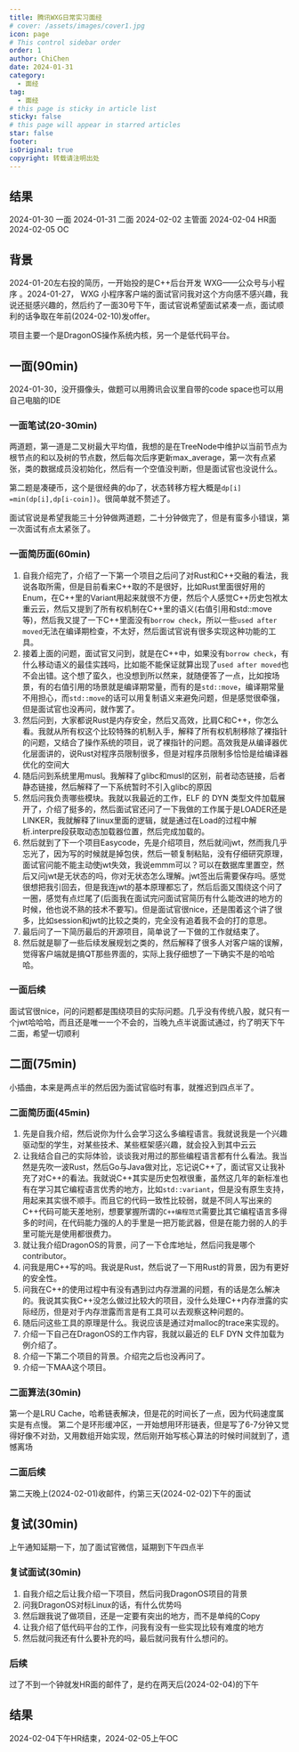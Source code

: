 ```yaml
---
title: 腾讯WXG日常实习面经
# cover: /assets/images/cover1.jpg
icon: page
# This control sidebar order
order: 1
author: ChiChen
date: 2024-01-31
category:
  - 面经
tag:
  - 面经
# this page is sticky in article list
sticky: false
# this page will appear in starred articles
star: false
footer: 
isOriginal: true
copyright: 转载请注明出处
---
```


## 结果

2024-01-30 一面
2024-01-31 二面
2024-02-02 主管面
2024-02-04 HR面
2024-02-05 OC

## 背景

2024-01-20左右投的简历，一开始投的是C++后台开发 WXG——公众号与小程序 。2024-01-27， WXG 小程序客户端的面试官问我对这个方向感不感兴趣，我说还挺感兴趣的，然后约了一面30号下午，面试官说希望面试紧凑一点，面试顺利的话争取在年前(2024-02-10)发offer。

项目主要一个是DragonOS操作系统内核，另一个是低代码平台。

## 一面(90min)

2024-01-30，没开摄像头，做题可以用腾讯会议里自带的code space也可以用自己电脑的IDE

### 一面笔试(20-30min)

两道题，第一道是二叉树最大平均值，我想的是在TreeNode中维护以当前节点为根节点的和以及树的节点数，然后每次后序更新max_average，第一次有点紧张，类的数据成员没初始化，然后有一个空值没判断，但是面试官也没说什么。

第二题是凑硬币，这个是很经典的dp了，状态转移方程大概是`dp[i] =min(dp[i],dp[i-coin])`。很简单就不赘述了。

面试官说是希望我能三十分钟做两道题，二十分钟做完了，但是有蛮多小错误，第一次面试有点太紧张了。

### 一面简历面(60min)

1. 自我介绍完了，介绍了一下第一个项目之后问了对Rust和C++交融的看法，我说各取所需，但是目前看来C++取的不是很好，比如Rust里面很好用的Enum，在C++里的Variant用起来就很不方便，然后个人感觉C++历史包袱太重云云，然后又提到了所有权机制在C++里的语义(右值引用和std::move等)，然后我又提了一下C++里面没有`borrow check`，所以一些`used after moved`无法在编译期检查，不太好，然后面试官说有很多实现这种功能的工具。
2. 接着上面的问题，面试官又问到，就是在C++中，如果没有`borrow check`，有什么移动语义的最佳实践吗，比如能不能保证就算出现了`used after moved`也不会出错。这个想了蛮久，也没想到所以然来，就随便答了一点，比如按场景，有的右值引用的场景就是编译期常量，而有的是`std::move`，编译期常量不用担心，而`std::move`的话可以用复制语义来避免问题，但是感觉很牵强，但是面试官也没再问，就作罢了。
3. 然后问到，大家都说Rust是内存安全，然后又高效，比肩C和C++，你怎么看。我就从所有权这个比较特殊的机制入手，解释了所有权机制移除了裸指针的问题，又结合了操作系统的项目，说了裸指针的问题。高效我是从编译器优化层面讲的，说Rust对程序员限制很多，但是对程序员限制多恰恰是给编译器优化的空间大
4. 随后问到系统里用musl。我解释了glibc和musl的区别，前者动态链接，后者静态链接，然后解释了一下系统暂时不引入glibc的原因
5. 然后问我负责哪些模块。我就以我最近的工作，ELF 的 DYN 类型文件加载展开了，介绍了挺多的，然后面试官还问了一下我做的工作属于是LOADER还是LINKER，我就解释了linux里面的逻辑，就是通过在Load的过程中解析.interpre段获取动态加载器位置，然后完成加载的。
6. 然后就到了下一个项目Easycode，先是介绍项目，然后就问jwt，然而我几乎忘光了，因为写的时候就是掉包侠，然后一顿复制粘贴，没有仔细研究原理，面试官问能不能主动使jwt失效，我说emmm可以？可以在数据库里置空，然后又问jwt是无状态的吗，你对无状态怎么理解。jwt签出后需要保存吗。感觉很想把我引回去，但是我连jwt的基本原理都忘了，然后后面又围绕这个问了一圈，感觉有点烂尾了(后面我在面试完问面试官简历有什么能改进的地方的时候，他也说不熟的技术不要写)。但是面试官很nice，还是围着这个讲了很多，比如session和jwt的比较之类的，完全没有追着我不会的打的意思。
7. 最后问了一下简历最后的开源项目，简单说了一下做的工作就结束了。
8. 然后就是聊了一些后续发展规划之类的，然后解释了很多人对客户端的误解，觉得客户端就是搞QT那些界面的，实际上我仔细想了一下确实不是的哈哈哈。

### 一面后续

面试官很nice，问的问题都是围绕项目的实际问题。几乎没有传统八股，就只有一个jwt哈哈哈，而且还是唯一一个不会的，当晚九点半说面试通过，约了明天下午二面，希望一切顺利

## 二面(75min)

小插曲，本来是两点半的然后因为面试官临时有事，就推迟到四点半了。

### 二面简历面(45min)

1. 先是自我介绍，然后说你为什么会学习这么多编程语言。我就说我是一个兴趣驱动型的学生，对某些技术、某些框架感兴趣，就会投入到其中云云
2. 让我结合自己的实际体验，谈谈我对用过的那些编程语言都有什么看法。我当然是先吹一波Rust，然后Go与Java做对比，忘记说C++了，面试官又让我补充了对C++的看法。我就说C++其实是历史包袱很重，虽然这几年的新标准也有在学习其它编程语言优秀的地方，比如`std::variant`，但是没有原生支持，用起来其实很不顺手。而且它的代码一致性比较弱，就是不同人写出来的C++代码可能天差地别，想要掌握所谓的`C++编程范式`需要比其它编程语言多得多的时间，在代码能力强的人的手里是一把万能武器，但是在能力弱的人的手里可能光是使用都很费力。
3. 就让我介绍DragonOS的背景，问了一下仓库地址，然后问我是哪个contributor。
4. 问我是用C++写的吗。我说是Rust，然后说了一下用Rust的背景，因为有更好的安全性。
5. 问我在C++的使用过程中有没有遇到过内存泄漏的问题，有的话是怎么解决的。我说其实我C++没怎么做过比较大的项目，没什么处理C++内存泄露的实际经历，但是对于内存泄露而言是有工具可以去观察这种问题的。
6. 随后问这些工具的原理是什么。我说应该是通过对malloc的trace来实现的。
7. 介绍一下自己在DragonOS的工作内容，我就以最近的 ELF DYN 文件加载为例介绍了。
8. 介绍一下第二个项目的背景。介绍完之后也没再问了。
9. 介绍一下MAA这个项目。

### 二面算法(30min)

第一个是LRU Cache，哈希链表解决，但是花的时间长了一点，因为代码速度属实是有点慢。
第二个是环形缓冲区，一开始想用环形链表，但是写了6-7分钟又觉得好像不对劲，又用数组开始实现，然后刚开始写核心算法的时候时间就到了，遗憾离场

### 二面后续

第二天晚上(2024-02-01)收邮件，约第三天(2024-02-02)下午的面试

## 复试(30min)

上午通知延期一下，加了面试官微信，延期到下午四点半

### 复试面试(30min)

1. 自我介绍之后让我介绍一下项目，然后问我DragonOS项目的背景
2. 问我DragonOS对标Linux的话，有什么优势吗
3. 然后跟我说了做项目，还是一定要有突出的地方，而不是单纯的Copy
4. 让我介绍了低代码平台的工作，问我有没有一些实现比较有难度的地方
5. 然后就问我还有什么要补充的吗，最后就问我有什么想问的。

### 后续

过了不到一个钟就发HR面的邮件了，是约在两天后(2024-02-04)的下午

## 结果

2024-02-04下午HR结束，2024-02-05上午OC
